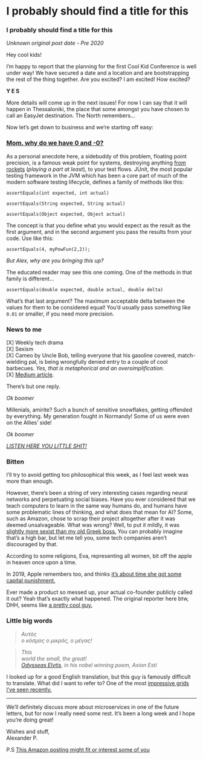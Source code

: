 # I probably should find a title for this
### I probably should find a title for this

_Unknown original post date - Pre 2020_

Hey cool kids!

I’m happy to report that the planning for the first Cool Kid Conference is well under way! We have secured a date and a location and are bootstrapping the rest of the thing together. Are you excited? I am excited! How excited?

**Y E S**

More details will come up in the next issues! For now I can say that it will happen in Thessaloniki, the place that some amongst you have chosen to call an EasyJet destination. The North remembers…

Now let’s get down to business and we’re starting off easy:

### [Mom, why do we have 0 and -0?](https://stackoverflow.com/questions/58691512/why-do-we-have-0-0-and-0-0-in-ruby)

As a personal anecdote here, a sidebuddy of this problem, floating point precision, is a famous weak point for systems, destroying anything [from rockets](https://www.theinquirer.net/inquirer/news/1047844/floating-point-bugs-explode) (_playing a part at least_), to your test flows. JUnit, the most popular testing framework in the JVM which has been a core part of much of the modern software testing lifecycle, defines a family of methods like this:

```
assertEquals(int expected, int actual)
```

```
assertEquals(String expected, String actual)
```

```
assertEquals(Object expected, Object actual)
```

The concept is that you define what you would expect as the result as the first argument, and in the second argument you pass the results from your code. Use like this:

```
assertEquals(4, myPowFun(2,2));
```

_But Alex, why are you bringing this up?_

The educated reader may see this one coming. One of the methods in that family is different…

```
assertEquals(double expected, double actual, double delta)
```

What’s that last argument? The maximum acceptable delta between the values for them to be considered equal! You’d usually pass something like `0.01` or smaller, if you need more precision.

### News to me

[X] Weekly tech drama  
[X] Sexism  
[X] Cameo by Uncle Bob, telling everyone that his gasoline covered, match-wielding pal, is being wrongfully denied entry to a couple of cool barbecues. _Yes, that is metaphorical and an oversimplification._  
[X] [Medium article](https://medium.com/@cherp/propaganda-other-lies-we-tell-4325240379f7).

There’s but one reply.

_Ok boomer_

Millenials, amirite? Such a bunch of sensitive snowflakes, getting offended by everything. My generation fought in Normandy! Some of us were even on the Allies’ side!

_Ok boomer_

[_LISTEN HERE YOU LITTLE SHIT!_](https://twitter.com/rrpre/status/1192862490348179456/photo/1)

### Bitten

I’ll try to avoid getting too philosophical this week, as I feel last week was more than enough.

However, there’s been a string of very interesting cases regarding neural networks and perpetuating social biases. Have you ever considered that we teach computers to learn in the same way humans do, and humans have some problematic lines of thinking, and what does that mean for AI? Some, such as Amazon, chose to scrap their project altogether after it was deemed unsalvageable. What was wrong? Well, to put it mildly, it was [slightly more sexist than my old Greek boss.](https://www.reuters.com/article/us-amazon-com-jobs-automation-insight/amazon-scraps-secret-ai-recruiting-tool-that-showed-bias-against-women-idUSKCN1MK08G) You can probably imagine that’s a high bar, but let me tell you, some tech companies aren’t discouraged by that.

According to some religions, Eva, representing all women, bit off the apple in heaven once upon a time.

In 2019, Apple remembers too, and thinks [it’s about time she got some capital punishment.](https://www.bloomberg.com/news/articles/2019-11-10/apple-co-founder-says-goldman-s-apple-card-algo-discriminates)

Ever made a product so messed up, your actual co-founder publicly called it out? Yeah that’s exactly what happened. The original reporter here btw, DHH, seems like [a pretty cool guy.](https://dhh.dk/)

### Little big words

> _Αυτός  
> ο κόσμος ο μικρός, ο μέγας!_

> _This  
> world the small, the great!  
> _[_Odysseas Elytis_](https://en.wikipedia.org/wiki/Odysseas_Elytis)_, in his nobel winning poem, Axion Esti_

I looked up for a good English translation, but this guy is famously difficult to translate. What did I want to refer to? One of the most [impressive grids I’ve seen recently.](https://twitter.com/simonbrown/status/1191285130926678016)

---

We’ll definitely discuss more about microservices in one of the future letters, but for now I really need some rest. It’s been a long week and I hope you’re doing great!

Wishes and stuff,  
Alexander P.

P.S [This Amazon posting might fit or interest some of you](https://www.amazon.jobs/en/jobs/966885/techu-graduate-solutions-architect)
